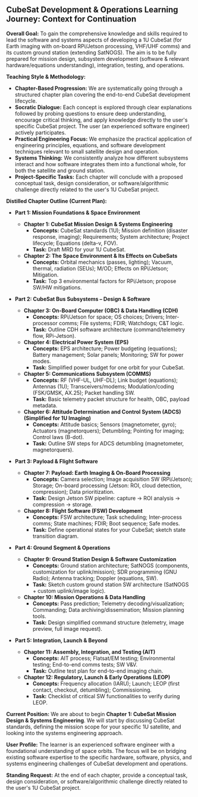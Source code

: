 ## CubeSat Development & Operations Learning Journey: Context for Continuation

**Overall Goal:** To gain the comprehensive knowledge and skills required to lead the software and systems aspects of developing a 1U CubeSat (for Earth imaging with on-board RPi/Jetson processing, VHF/UHF comms) and its custom ground station (extending SatNOGS). The aim is to be fully prepared for mission design, subsystem development (software & relevant hardware/equations understanding), integration, testing, and operations.

**Teaching Style & Methodology:**

- **Chapter-Based Progression:** We are systematically going through a structured chapter plan covering the end-to-end CubeSat development lifecycle.
- **Socratic Dialogue:** Each concept is explored through clear explanations followed by probing questions to ensure deep understanding, encourage critical thinking, and apply knowledge directly to the user's specific CubeSat project. The user (an experienced software engineer) actively participates.
- **Practical Engineering Focus:** We emphasize the practical application of engineering principles, equations, and software development techniques relevant to small satellite design and operation.
- **Systems Thinking:** We consistently analyze how different subsystems interact and how software integrates them into a functional whole, for both the satellite and ground station.
- **Project-Specific Tasks:** Each chapter will conclude with a proposed conceptual task, design consideration, or software/algorithmic challenge directly related to the user's 1U CubeSat project.

**Distilled Chapter Outline (Current Plan):**

- **Part 1: Mission Foundations & Space Environment**
    
    - **Chapter 1: CubeSat Mission Design & Systems Engineering**
        - **Concepts:** CubeSat standards (1U); Mission definition (disaster response, imaging); Requirements; System architecture; Project lifecycle; Equations (delta-v, FOV).
        - **Task:** Draft MRD for your 1U CubeSat.
    - **Chapter 2: The Space Environment & Its Effects on CubeSats**
        - **Concepts:** Orbital mechanics (passes, lighting); Vacuum, thermal, radiation (SEUs); M/OD; Effects on RPi/Jetson; Mitigation.
        - **Task:** Top 3 environmental factors for RPi/Jetson; propose SW/HW mitigations.
- **Part 2: CubeSat Bus Subsystems – Design & Software**
    
    - **Chapter 3: On-Board Computer (OBC) & Data Handling (CDH)**
        - **Concepts:** RPi/Jetson for space; OS choices; Drivers; Inter-processor comms; File systems; FDIR; Watchdogs; C&T logic.
        - **Task:** Outline CDH software architecture (command/telemetry flow, RPi-Jetson).
    - **Chapter 4: Electrical Power System (EPS)**
        - **Concepts:** EPS architecture; Power budgeting (equations); Battery management; Solar panels; Monitoring; SW for power modes.
        - **Task:** Simplified power budget for one orbit for your CubeSat.
    - **Chapter 5: Communications Subsystem (COMMS)**
        - **Concepts:** RF (VHF-UL, UHF-DL); Link budget (equations); Antennas (1U); Transceivers/modems; Modulation/coding (FSK/GMSK, AX.25); Packet handling SW.
        - **Task:** Basic telemetry packet structure for health, OBC, payload metadata.
    - **Chapter 6: Attitude Determination and Control System (ADCS) (Simplified for 1U Imaging)**
        - **Concepts:** Attitude basics; Sensors (magnetometer, gyro); Actuators (magnetorquers); Detumbling; Pointing for imaging; Control laws (B-dot).
        - **Task:** Outline SW steps for ADCS detumbling (magnetometer, magnetorquers).
- **Part 3: Payload & Flight Software**
    
    - **Chapter 7: Payload: Earth Imaging & On-Board Processing**
        - **Concepts:** Camera selection; Image acquisition SW (RPi/Jetson); Storage; On-board processing (Jetson: ROI, cloud detection, compression); Data prioritization.
        - **Task:** Design Jetson SW pipeline: capture -> ROI analysis -> compression -> storage.
    - **Chapter 8: Flight Software (FSW) Development**
        - **Concepts:** FSW architecture; Task scheduling; Inter-process comms; State machines; FDIR; Boot sequence; Safe modes.
        - **Task:** Define operational states for your CubeSat; sketch state transition diagram.
- **Part 4: Ground Segment & Operations**
    
    - **Chapter 9: Ground Station Design & Software Customization**
        - **Concepts:** Ground station architecture; SatNOGS (components, customization for uplink/mission); SDR programming (GNU Radio); Antenna tracking; Doppler (equations, SW).
        - **Task:** Sketch custom ground station SW architecture (SatNOGS + custom uplink/image logic).
    - **Chapter 10: Mission Operations & Data Handling**
        - **Concepts:** Pass prediction; Telemetry decoding/visualization; Commanding; Data archiving/dissemination; Mission planning tools.
        - **Task:** Design simplified command structure (telemetry, image preview, full image request).
- **Part 5: Integration, Launch & Beyond**
    
    - **Chapter 11: Assembly, Integration, and Testing (AIT)**
        - **Concepts:** AIT process; Flatsat/EM testing; Environmental testing; End-to-end comms tests; SW V&V.
        - **Task:** Outline test plan for end-to-end imaging chain.
    - **Chapter 12: Regulatory, Launch & Early Operations (LEOP)**
        - **Concepts:** Frequency allocation (IARU); Launch; LEOP (first contact, checkout, detumbling); Commissioning.
        - **Task:** Checklist of critical SW functionalities to verify during LEOP.

**Current Position:** We are about to begin **Chapter 1: CubeSat Mission Design & Systems Engineering**. We will start by discussing CubeSat standards, defining the mission scope for your specific 1U satellite, and looking into the systems engineering approach.

**User Profile:** The learner is an experienced software engineer with a foundational understanding of space orbits. The focus will be on bridging existing software expertise to the specific hardware, software, physics, and systems engineering challenges of CubeSat development and operations.

**Standing Request:** At the end of each chapter, provide a conceptual task, design consideration, or software/algorithmic challenge directly related to the user's 1U CubeSat project.